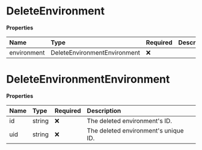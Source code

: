 # DeleteEnvironment

**Properties**

| Name        | Type                         | Required | Description |
| :---------- | :--------------------------- | :------- | :---------- |
| environment | DeleteEnvironmentEnvironment | ❌       |             |

# DeleteEnvironmentEnvironment

**Properties**

| Name | Type   | Required | Description                          |
| :--- | :----- | :------- | :----------------------------------- |
| id   | string | ❌       | The deleted environment's ID.        |
| uid  | string | ❌       | The deleted environment's unique ID. |

<!-- This file was generated by liblab | https://liblab.com/ -->

